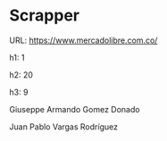 # Scrapper

URL: https://www.mercadolibre.com.co/

h1: 1

h2: 20

h3: 9

Giuseppe Armando Gomez Donado

Juan Pablo Vargas Rodríguez
